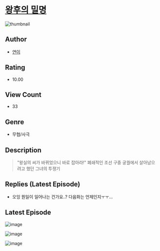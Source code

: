 # [왕후의 밀명](https://comic.naver.com/bestChallenge/list?titleId=811422)
![thumbnail](https://image-comic.pstatic.net/user_contents_data/challenge_comic/2023/05/25/226991/upload_3545794583757807929_480x623.jpeg)

## Author
- [연이](https://comic.naver.com/artistTitle?id=226991)

## Rating
- 10.00

## View Count
- 33

## Genre
- 무협/사극

## Description
> "왕실의 씨가 바뀌었으니 바로 잡아라!" 폐쇄적인 조선 구중 궁궐에서 살아남으려고 했던 그녀의 투쟁기

## Replies (Latest Episode)
- 오잉 뭔일이 일어나는 건가요..? 다음화는 언제인지ㅜㅜ...

## Latest Episode
![image](https://image-comic.pstatic.net/user_contents_data/challenge_comic/2023/05/25/226991/upload_3834360126302676068.jpeg)

![image](https://image-comic.pstatic.net/user_contents_data/challenge_comic/2023/05/25/226991/upload_4123099774729138273.jpeg)

![image](https://image-comic.pstatic.net/user_contents_data/challenge_comic/2023/05/25/226991/upload_4063716036442089012.jpeg)
